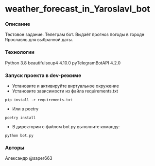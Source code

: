 # weather_forecast_in_Yaroslavl_bot
### Описание
Тестовое задание.
Телеграм бот. Выдаёт прогноз погоды в городе Ярославль для выбранной даты.
### Технологии
Python 3.8
beautifulsoup4 4.10.0
pyTelegramBotAPI 4.2.0
### Запуск проекта в dev-режиме
- Установите и активируйте виртуальное окружение
- Установите зависимости из файла requirements.txt
```
pip install -r requirements.txt
``` 
- Или в poetry 
```
poetry install
```
- В директории с файлом bot.py выполните команду:
```
python bot.py
```
### Авторы
Александр @saper663 
